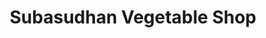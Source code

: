 ---
title: "Subasudhan Vegetable Shop"
url: /coimbatore/subasudhan-vegetable-shop/
shop: Gemüse & Obst
---